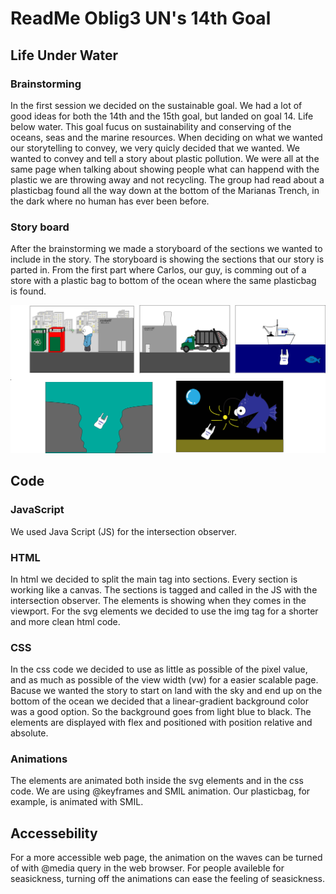 # ReadMe Oblig3 UN's 14th Goal
## Life Under Water

### Brainstorming 
In the first session we decided on the sustainable goal. We had a lot of good ideas for both the 14th and the 15th goal, but landed on goal 14.
Life below water. This goal fucus on sustainability and conserving of the oceans, seas and the marine resources. 
When deciding on what we wanted our storytelling to convey, we very quicly decided that we wanted.
We wanted to convey and tell a story about plastic pollution. We were all at the same page when talking about showing people what can happend with the 
plastic we are throwing away and not recycling.
The group had read about a plasticbag found all the way down at the bottom of the Marianas Trench, in the dark where no human has ever been before.  

### Story board
After the brainstorming we made a storyboard of the sections we wanted to include in the story.
The storyboard is showing the sections that our story is parted in. From the first part where Carlos, our guy, is comming out of a store with a plastic bag
to bottom of the ocean where the same plasticbag is found. 

![Story Board](https://github.com/AdvancedCSS2024/idg1292-2024-oblig3-group08/blob/comments-readmefile/img/story-board.jpg?raw=true)

## Code
### JavaScript
We used Java Script (JS) for the intersection observer.

### HTML
In html we decided to split the main tag into sections. Every section is working like a canvas.
The sections is tagged and called in the JS with the intersection observer. The elements is showing when they comes in the viewport.
For the svg elements we decided to use the img tag for a shorter and more clean html code. 

### CSS
In the css code we decided to use as little as possible of the pixel value, and as much as possible of the view width (vw) for a 
easier scalable page. 
Bacuse we wanted the story to start on land with the sky and end up on the bottom of the ocean we decided that a linear-gradient background color was 
a good option. So the background goes from light blue to black. 
The elements are displayed with flex and positioned with position relative and absolute. 

### Animations
The elements are animated both inside the svg elements and in the css code. We are using @keyframes and SMIL animation. Our plasticbag, for example, is animated with SMIL.

## Accessebility
For a more accessible web page, the animation on the waves can be turned of with @media query in the web browser. 
For people availeble for seasickness, turning off the animations can ease the feeling of seasickness. 



